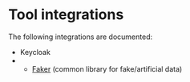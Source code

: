 # Tool integrations

The following integrations are documented:
* Keycloak
* * [Faker](https://fakerjs.dev/guide/) (common library for fake/artificial data)
